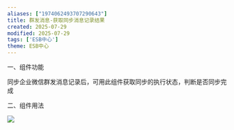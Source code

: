 ```yaml
---
aliases: ["1974062493707290643"]
title: 群发消息-获取同步消息记录结果
created: 2025-07-29
modified: 2025-07-29
tags: ['ESB中心']
theme: ESB中心
---
```


一、组件功能

同步企业微信群发消息记录后，可用此组件获取同步的执行状态，判断是否同步完成

二、组件用法

![](https://myhelpdoc.oss-cn-heyuan.aliyuncs.com/mdimages/cfd0b93d25625f4c8f087cdf61503209.jpg)

